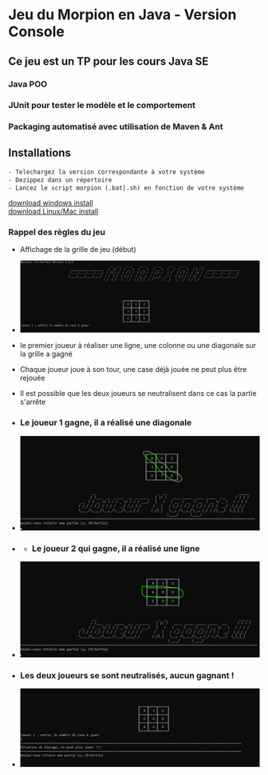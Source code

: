 # Jeu du Morpion en Java - Version Console

## Ce jeu est un TP pour les cours Java SE

### Java POO

### JUnit pour tester le modèle et le comportement

### Packaging automatisé avec utilisation de Maven & Ant

## Installations
    - Telechargez la version correspondante à votre système 
    - Dezippez dans un répertoire 
    - Lancez le script morpion (.bat|.sh) en fonction de votre système

[download windows install](https://github.com/tarhack/morpion/tree/main/builds/install_windows.zip)  
[download Linux/Mac install](https://github.com/tarhack/morpion/tree/main/builds/install_mac_linux.zip)

### Rappel des règles du jeu
- Affichage de la grille de jeu (début)
- ![cas de gagne ](./images/morpion-jeu-cases.jpg "Cas de gagne - le joueur 1 a gagné")
- le premier joueur à réaliser une ligne, une colonne ou une diagonale sur la grille a gagné
- Chaque joueur joue à son tour, une case déjà jouée ne peut plus être rejouée
- Il est possible que les deux joueurs se neutralisent dans ce cas la partie s'arrête

- ### Le joueur 1 gagne, il a réalisé une diagonale
- ![cas de gagne ](./images/morpion-gagne-diagonale.jpg "Cas de gagne - le joueur 1 a gagné")
- - ### Le joueur 2 qui gagne, il a réalisé une ligne
- ![cas de gagne ](./images/morpion-gagne-ligne.jpg "Cas de gagne - le joueur 2 a gagné")
- ### Les deux joueurs se sont neutralisés, aucun gagnant !
- ![cas de blocage ](./images/morpion-blocage.jpg "Cas de blocage - aucun joueur ne gagne")